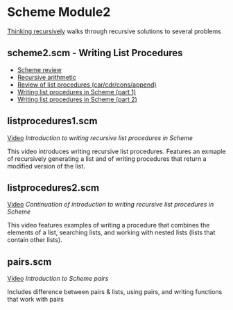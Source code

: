 # Scheme Module2

[Thinking recursively](https://youtu.be/zDJXVpHASuI) walks through recursive solutions to several problems

## scheme2.scm - Writing List Procedures

- [Scheme review](https://youtu.be/YCjxbHZT_Ho)
- [Recursive arithmetic](https://youtu.be/mdnEoBMOpQs)
- [Review of list procedures (car/cdr/cons/append)](https://youtu.be/DhbmRVMdEaE)
- [Writing list procedures in Scheme (part 1)](https://youtu.be/BAYoEGGzj5s)
- [Writing list procedures in Scheme (part 2)](https://youtu.be/u0U4XJMzFzM)

## listprocedures1.scm

[Video](https://youtu.be/WC6TYWaMxjU) *Introduction to writing recursive list procedures in Scheme*

This video introduces writing recursive list procedures.  Features an exmaple of recursively generating a list and of writing procedures that return a modified version of the list.  

## listprocedures2.scm

[Video](https://youtu.be/tiveq6A4d20) *Continuation of introduction to writing recursive list procedures in Scheme*

This video features examples of writing a procedure that combines the elements of a list, searching lists, and working with nested lists (lists that contain other lists).

## pairs.scm

[Video](https://youtu.be/05INT6Cxvh8) *Introduction to Scheme pairs*

Includes difference between pairs & lists, using pairs, and writing functions that work with pairs
